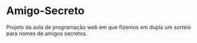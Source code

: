 # Amigo-Secreto
Projeto da aula de programação web em que fizemos em dupla um sorteio para nomes de amigos secretos.
